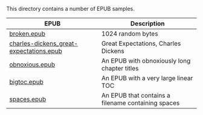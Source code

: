 This directory contains a number of EPUB samples.

|EPUB|Description|
|----|-----------|
|[broken.epub](broken.epub)|1024 random bytes|
|[charles-dickens_great-expectations.epub](charles-dickens_great-expectations.epub)|Great Expectations, Charles Dickens|
|[obnoxious.epub](obnoxious.epub)|An EPUB with obnoxiously long chapter titles|
|[bigtoc.epub](bigtoc.epub)|An EPUB with a very large linear TOC|
|[spaces.epub](spaces.epub)|An EPUB that contains a filename containing spaces|
